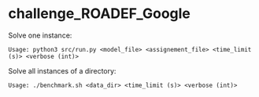 # challenge_ROADEF_Google

Solve one instance:

```shell
Usage: python3 src/run.py <model_file> <assignement_file> <time_limit (s)> <verbose (int)>
```

Solve all instances of a directory:

```shell
Usage: ./benchmark.sh <data_dir> <time_limit (s)> <verbose (int)>
```
